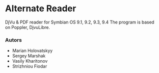 # Alternate Reader
DjVu & PDF reader for Symbian OS 9.1, 9.2, 9.3, 9.4 The program is based on Poppler, DjvuLibre.
### Autors

  - Marian Holovatskyy
  - Sergey Marshak
  - Vasily Kharitonov
  - Strizhniou Fiodar
